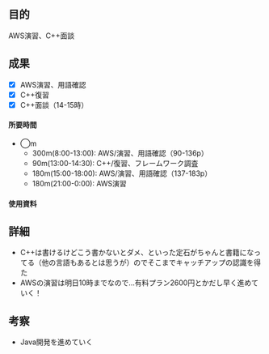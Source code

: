 ## 目的
<!-- 目的(〜を知りたい/〜を実装したい) -->
AWS演習、C++面談
## 成果
<!-- 成果(できたこと/できなかったこと) -->
- [x] AWS演習、用語確認
- [x] C++復習
- [x] C++面談（14-15時）
#### 所要時間
- ◯m
  - 300m(8:00-13:00): AWS/演習、用語確認（90-136p）
  - 90m(13:00-14:30): C++/復習、フレームワーク調査
  - 180m(15:00-18:00): AWS/演習、用語確認（137-183p）
  - 180m(21:00-0:00): AWS演習
#### 使用資料
<!-- 使用資料(教材/書籍/ワークシート/Youtube) -->

## 詳細
<!-- 詳細(キーワード/プロセス//具体例を挙げる/今回の課題解決を今後に繋げられる形で記録) -->
- C++は書けるけどこう書かないとダメ、といった定石がちゃんと書籍になってる（他の言語もあるとは思うが）のでそこまでキャッチアップの認識を得た
- AWSの演習は明日10時までなので...有料プラン2600円とかだし早く進めていく！

## 考察
<!-- 考察(今後の展望/) -->
- Java開発を進めていく